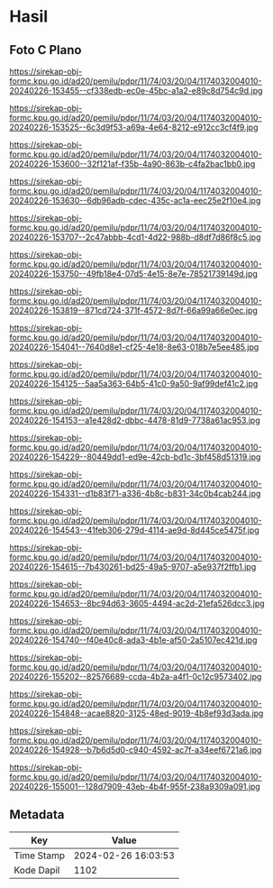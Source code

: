 # Hasil

## Foto C Plano

https://sirekap-obj-formc.kpu.go.id/ad20/pemilu/pdpr/11/74/03/20/04/1174032004010-20240226-153455--cf338edb-ec0e-45bc-a1a2-e89c8d754c9d.jpg

https://sirekap-obj-formc.kpu.go.id/ad20/pemilu/pdpr/11/74/03/20/04/1174032004010-20240226-153525--6c3d9f53-a69a-4e64-8212-e912cc3cf4f9.jpg

https://sirekap-obj-formc.kpu.go.id/ad20/pemilu/pdpr/11/74/03/20/04/1174032004010-20240226-153600--32f121af-f35b-4a90-863b-c4fa2bac1bb0.jpg

https://sirekap-obj-formc.kpu.go.id/ad20/pemilu/pdpr/11/74/03/20/04/1174032004010-20240226-153630--6db96adb-cdec-435c-ac1a-eec25e2f10e4.jpg

https://sirekap-obj-formc.kpu.go.id/ad20/pemilu/pdpr/11/74/03/20/04/1174032004010-20240226-153707--2c47abbb-4cd1-4d22-988b-d8df7d86f8c5.jpg

https://sirekap-obj-formc.kpu.go.id/ad20/pemilu/pdpr/11/74/03/20/04/1174032004010-20240226-153750--49fb18e4-07d5-4e15-8e7e-78521739149d.jpg

https://sirekap-obj-formc.kpu.go.id/ad20/pemilu/pdpr/11/74/03/20/04/1174032004010-20240226-153819--871cd724-371f-4572-8d7f-66a99a66e0ec.jpg

https://sirekap-obj-formc.kpu.go.id/ad20/pemilu/pdpr/11/74/03/20/04/1174032004010-20240226-154041--7640d8e1-cf25-4e18-8e63-018b7e5ee485.jpg

https://sirekap-obj-formc.kpu.go.id/ad20/pemilu/pdpr/11/74/03/20/04/1174032004010-20240226-154125--5aa5a363-64b5-41c0-9a50-9af99def41c2.jpg

https://sirekap-obj-formc.kpu.go.id/ad20/pemilu/pdpr/11/74/03/20/04/1174032004010-20240226-154153--a1e428d2-dbbc-4478-81d9-7738a61ac953.jpg

https://sirekap-obj-formc.kpu.go.id/ad20/pemilu/pdpr/11/74/03/20/04/1174032004010-20240226-154229--80449dd1-ed9e-42cb-bd1c-3bf458d51319.jpg

https://sirekap-obj-formc.kpu.go.id/ad20/pemilu/pdpr/11/74/03/20/04/1174032004010-20240226-154331--d1b83f71-a336-4b8c-b831-34c0b4cab244.jpg

https://sirekap-obj-formc.kpu.go.id/ad20/pemilu/pdpr/11/74/03/20/04/1174032004010-20240226-154543--41feb306-279d-4114-ae9d-8d445ce5475f.jpg

https://sirekap-obj-formc.kpu.go.id/ad20/pemilu/pdpr/11/74/03/20/04/1174032004010-20240226-154615--7b430261-bd25-49a5-9707-a5e937f2ffb1.jpg

https://sirekap-obj-formc.kpu.go.id/ad20/pemilu/pdpr/11/74/03/20/04/1174032004010-20240226-154653--8bc94d63-3605-4494-ac2d-21efa526dcc3.jpg

https://sirekap-obj-formc.kpu.go.id/ad20/pemilu/pdpr/11/74/03/20/04/1174032004010-20240226-154740--f40e40c8-ada3-4b1e-af50-2a5107ec421d.jpg

https://sirekap-obj-formc.kpu.go.id/ad20/pemilu/pdpr/11/74/03/20/04/1174032004010-20240226-155202--82576689-ccda-4b2a-a4f1-0c12c9573402.jpg

https://sirekap-obj-formc.kpu.go.id/ad20/pemilu/pdpr/11/74/03/20/04/1174032004010-20240226-154848--acae8820-3125-48ed-9019-4b8ef93d3ada.jpg

https://sirekap-obj-formc.kpu.go.id/ad20/pemilu/pdpr/11/74/03/20/04/1174032004010-20240226-154928--b7b6d5d0-c940-4592-ac7f-a34eef6721a6.jpg

https://sirekap-obj-formc.kpu.go.id/ad20/pemilu/pdpr/11/74/03/20/04/1174032004010-20240226-155001--128d7909-43eb-4b4f-955f-238a9309a091.jpg


## Metadata

| Key        | Value               |
| ---------- | ------------------- |
| Time Stamp | 2024-02-26 16:03:53 |
| Kode Dapil | 1102                |



